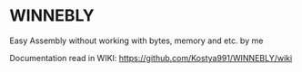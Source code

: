 # WINNEBLY
Easy Assembly without working with bytes, memory and etc. by me

Documentation read in WIKI:
https://github.com/Kostya991/WINNEBLY/wiki

